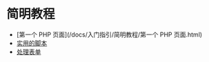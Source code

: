 # 简明教程

* [第一个 PHP 页面](/docs/入门指引/简明教程/第一个 PHP 页面.html)
* [实用的脚本](/docs/入门指引/简明教程/实用的脚本.html)
* [处理表单](/docs/入门指引/简明教程/处理表单.html)

